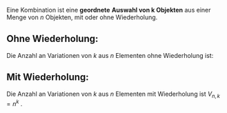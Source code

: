 Eine Kombination ist eine **geordnete** **Auswahl von k Objekten** aus einer Menge von $n$ Objekten, mit oder ohne Wiederholung. 

## Ohne Wiederholung:
Die Anzahl an Variationen von $k$ aus $n$ Elementen ohne Wiederholung ist:

## Mit Wiederholung:
Die Anzahl an Variationen von $k$ aus $n$ Elementen mit Wiederholung ist
$V_{n, k} = n^k$ .
